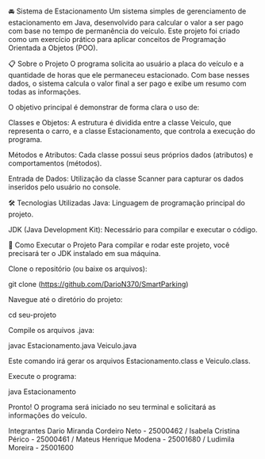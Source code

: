 🚘 Sistema de Estacionamento
Um sistema simples de gerenciamento de estacionamento em Java, desenvolvido para calcular o valor a ser pago com base no tempo de permanência do veículo. Este projeto foi criado como um exercício prático para aplicar conceitos de Programação Orientada a Objetos (POO).

📋 Sobre o Projeto
O programa solicita ao usuário a placa do veículo e a quantidade de horas que ele permaneceu estacionado. Com base nesses dados, o sistema calcula o valor final a ser pago e exibe um resumo com todas as informações.

O objetivo principal é demonstrar de forma clara o uso de:

Classes e Objetos: A estrutura é dividida entre a classe Veiculo, que representa o carro, e a classe Estacionamento, que controla a execução do programa.

Métodos e Atributos: Cada classe possui seus próprios dados (atributos) e comportamentos (métodos).

Entrada de Dados: Utilização da classe Scanner para capturar os dados inseridos pelo usuário no console.

🛠️ Tecnologias Utilizadas
Java: Linguagem de programação principal do projeto.

JDK (Java Development Kit): Necessário para compilar e executar o código.

🚀 Como Executar o Projeto
Para compilar e rodar este projeto, você precisará ter o JDK instalado em sua máquina.

Clone o repositório (ou baixe os arquivos):

git clone (https://github.com/DarioN370/SmartParking)

Navegue até o diretório do projeto:

cd seu-projeto

Compile os arquivos .java:

javac Estacionamento.java Veiculo.java

Este comando irá gerar os arquivos Estacionamento.class e Veiculo.class.

Execute o programa:

java Estacionamento

Pronto! O programa será iniciado no seu terminal e solicitará as informações do veículo.

Integrantes
Dario Miranda Cordeiro Neto - 25000462 /
Isabela Cristina Périco - 25000461 /
Mateus Henrique Modena - 25001680 /
Ludimila Moreira - 25001600

